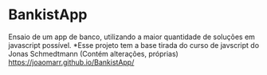 # BankistApp
Ensaio de um app de banco, utilizando a maior quantidade de soluções em javascript possível.
*Esse projeto tem a base tirada do curso de javscript do Jonas Schmedtmann (Contém alterações, próprias)
https://joaomarr.github.io/BankistApp/
